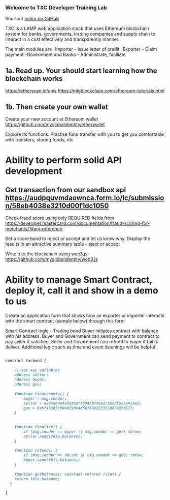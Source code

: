 ### Welcome to TXC Developer Training Lab

Shortcut [editor on GitHub](https://github.com/myglobalidentity/tradexchain/edit/master/index.md) 

TXC is a LAMP web application stack that uses Ethereum blockchain system for banks, governments, trading companies and supply chain to interact in a cost effectively and transparently manner.

The main modules are 
-Importer - Issue letter of credit 
-Exporter - Claim payment
-Government and Banks - Administrate, faciliate

## 1a. Read up. Your should start learning how the blockchain works
https://etherscan.io/apis
https://mlgblockchain.com/ethereum-tutorials.html

## 1b. Then create your own wallet

Create your new account at Ethereum wallet https://github.com/myglobalidentity/etherwallet

Explore its functions. Practise fund transfer with you to get you comfortable with transfers, storing funds, etc

# Ability to perform solid API development

## Get transaction from our sandbox api https://audpquvmdaownca.form.io/lc/submission/58eb4038e3210d00f1dc1050
Check fraud score using only REQUIRED fields from https://developer.mastercard.com/documentation/fraud-scoring-for-merchants/1#api-reference

Set a score band to reject or accept and let us know why. Display the results in an attractive summary table - eject or accept

Write it to the blockchain using web3.js https://github.com/myglobalidentity/web3.js

# Ability to manage Smart Contract, deploy it, call it and show in a demo to us

Create an application form that shows how an exporter or importer interacts with the smart contract (sample below) through this form

Smart Contract logic - Trading bond
Buyer initiates contract with balance with his address. Buyer and Government can send payment to contract to pay seller if satisfied. Seller and Government can refund to buyer if fail to deliver. Additional logic such as time and event listenings will be helpful

```markdown

contract txcbond {
    
    // set key variables
    address seller;
    address buyer;
    address gov;
    
    function txcaccounts() {
        buyer = msg.sender;
        seller = 0xf6deda468ba0aff0948bf96e17386df5ca642ae9;
        gov = 0x8f4b387c804d79dc4d56f87e221351d67a37d177;
    }
    
  
    function finalize() {
        if (msg.sender == buyer || msg.sender == gov) throw;
        seller.send(this.balance);
    }
    
    function refund() {
        if (msg.sender == seller || msg.sender == gov) throw;
        buyer.send(this.balance);        
    }
     
    function getBalance() constant returns (uint) {
    return this.balance;
  }
  
}

```



 
